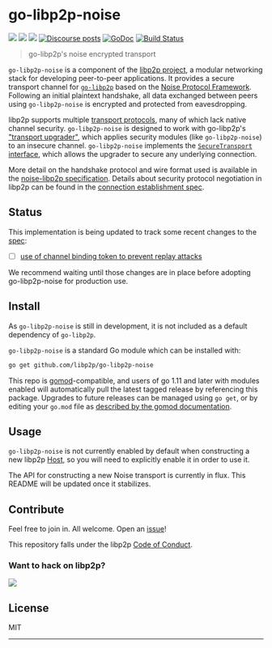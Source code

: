 # go-libp2p-noise

[![](https://img.shields.io/badge/made%20by-ETHBerlinZwei-blue.svg?style=flat-square)](https://ethberlinzwei.com)
[![](https://img.shields.io/badge/project-libp2p-yellow.svg?style=flat-square)](https://libp2p.io/)
[![](https://img.shields.io/badge/freenode-%23libp2p-yellow.svg?style=flat-square)](http://webchat.freenode.net/?channels=%23libp2p)
[![Discourse posts](https://img.shields.io/discourse/https/discuss.libp2p.io/posts.svg)](https://discuss.libp2p.io)
[![GoDoc](https://godoc.org/github.com/ChainSafe/go-libp2p-noise?status.svg)](https://godoc.org/github.com/ChainSafe/go-libp2p-noise)
[![Build Status](https://travis-ci.org/ChainSafe/go-libp2p-noise.svg?branch=master)](https://travis-ci.org/ChainSafe/go-libp2p-noise)

> go-libp2p's noise encrypted transport

`go-libp2p-noise` is a component of the [libp2p project](https://libp2p.io), a
modular networking stack for developing peer-to-peer applications. It provides a
secure transport channel for [`go-libp2p`][go-libp2p] based on the 
[Noise Protocol Framework](https://noiseprotocol.org). Following an initial
plaintext handshake, all data exchanged between peers using `go-libp2p-noise` is
encrypted and protected from eavesdropping.

libp2p supports multiple [transport protocols][docs-transport], many of which
lack native channel security. `go-libp2p-noise` is designed to work with
go-libp2p's ["transport upgrader"][transport-upgrader], which applies security
modules (like `go-libp2p-noise`) to an insecure channel. `go-libp2p-noise`
implements the [`SecureTransport` interface][godoc-securetransport], which
allows the upgrader to secure any underlying connection.

More detail on the handshake protocol and wire format used is available in the
[noise-libp2p specification][noise-libp2p-spec]. Details about security protocol
negotiation in libp2p can be found in the [connection establishment spec][conn-spec].

## Status

This implementation is being updated to track some recent changes to the [spec][noise-libp2p-spec]:

- [ ] [use of channel binding token to prevent replay attacks](https://github.com/libp2p/specs/pull/234)

We recommend waiting until those changes are in place before adopting go-libp2p-noise for production use.

## Install

As `go-libp2p-noise` is still in development, it is not included as a default dependency of `go-libp2p`.

`go-libp2p-noise` is a standard Go module which can be installed with:

```sh
go get github.com/libp2p/go-libp2p-noise
```

This repo is [gomod](https://github.com/golang/go/wiki/Modules)-compatible, and users of
go 1.11 and later with modules enabled will automatically pull the latest tagged release
by referencing this package. Upgrades to future releases can be managed using `go get`,
or by editing your `go.mod` file as [described by the gomod documentation](https://github.com/golang/go/wiki/Modules#how-to-upgrade-and-downgrade-dependencies).

## Usage

`go-libp2p-noise` is not currently enabled by default when constructing a new libp2p
[Host][godoc-host], so you will need to explicitly enable it in order to use it.

The API for constructing a new Noise transport is currently in flux. This README will
be updated once it stabilizes. 

## Contribute

Feel free to join in. All welcome. Open an [issue](https://github.com/libp2p/go-libp2p-noise/issues)!

This repository falls under the libp2p [Code of Conduct](https://github.com/libp2p/community/blob/master/code-of-conduct.md).

### Want to hack on libp2p?

[![](https://cdn.rawgit.com/libp2p/community/master/img/contribute.gif)](https://github.com/libp2p/community/blob/master/CONTRIBUTE.md)

## License

MIT

---

[go-libp2p]: https://github.com/libp2p/go-libp2p
[noise-libp2p-spec]: https://github.com/libp2p/specs/blob/master/noise/README.md
[conn-spec]: https://github.com/libp2p/specs/blob/master/connections/README.md
[docs-transport]: https://docs.libp2p.io/concepts/transport
[transport-upgrader]: https://github.com/libp2p/go-libp2p-transport-upgrader
[godoc-host]: https://godoc.org/github.com/libp2p/go-libp2p-core/host#Host
[godoc-option]: https://godoc.org/github.com/libp2p/go-libp2p#Option
[godoc-go-libp2p-pkg-vars]: https://godoc.org/github.com/libp2p/go-libp2p#pkg-variables 
[godoc-security-option]: https://godoc.org/github.com/libp2p/go-libp2p#Security
[godoc-securetransport]: https://godoc.org/github.com/libp2p/go-libp2p-core/sec#SecureTransport

